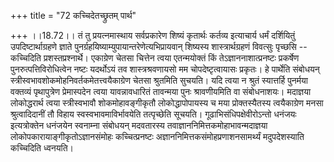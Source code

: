 +++
title = "72 कच्चिदेतच्छ्रुतम् पार्थ"

+++
।।18.72।। तं तु प्रयत्नमास्थाय सर्वप्रकारेण शिष्यं कृतार्थः कर्तव्य
इत्याचार्य धर्मं दर्शियितुं उपदिष्टार्थाग्रहणे ज्ञाते
पुनर्ग्रहयिष्याम्युपायान्तरेणेत्यभिप्रायवान् शिष्यस्य शास्त्रार्थग्रहणं
विवत्सुः पृच्छसि -- कच्चिदिति प्रशस्तप्रश्नार्थे। एकाग्रेण चेतसा चित्तेन
त्वया एतन्मयोक्तं किं तेऽज्ञाननाशात्प्रनष्टः प्रकर्षेण
पुनरुत्पत्तिविरोधित्वेन नष्टः यदर्थोऽयं तव शास्त्रश्रवणायसो मम
चोपदेष्टृत्वायासः प्रकृतः। हे पार्थेति संबोधयन्
स्त्रीस्वभावशोकमोहनिवर्तकमेतत्त्वयैकाग्रेण चेतसा श्रुतमिति सुचयति। यदि
त्वया न श्रुतं स्यात्तर्हि पुनर्मया वक्तव्यं पृथापुत्रेण प्रेमास्पदेन
त्वया यावन्नावधारितं तावन्मया पुनः श्रावणीयमिति वा संबोधनाशयः। मदाज्ञया
लोकोद्धरार्थ त्वया स्त्रीस्वभावौ शोकमोहावङ्गीकृतौ लोकोद्धापोपायस्य च मया
प्रोक्तस्यैतस्य त्वयैकाग्रेण मनसा श्रुत्वादिदानीं तौ विहाय
स्वस्वभावमाविर्भावयेति तत्पृच्छेति सूचयति। गूढाभिसंधिपक्षेवीरोऽन्तो
धनंजयः इत्यत्रोक्तेन धनंजयेन स्वनाम्ना संबोधयन् मदवतारस्य
तवाज्ञाननिमित्तकमोहाभावन्मदाज्ञया लोकोपकारायाङ्गीकृतोऽज्ञानसंमोहः
कच्चित्प्रनष्टः अज्ञाननिमित्तकसंमोहप्रणाशनसामर्थ्यं मदुपदेशस्याति
कच्चिदिति ध्वनयति।
